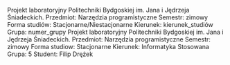 Projekt laboratoryjny Politechniki Bydgoskiej im. Jana i 
Jędrzeja Śniadeckich.
Przedmiot: Narzędzia programistyczne
Semestr: zimowy
Forma studiów: Stacjonarne/Niestacjonarne
Kierunek: kierunek_studiów
Grupa: numer_grupy
Projekt laboratoryjny Politechniki Bydgoskiej im. Jana i Jędrzeja Śniadeckich.
Przedmiot: Narzędzia programistyczne
Semestr: zimowy
Forma studiow: Stacjonarne
Kierunek: Informatyka Stosowana
Grupa: 5
Student: Filip Drężek
